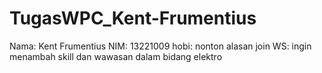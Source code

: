 # TugasWPC_Kent-Frumentius
Nama: Kent Frumentius
NIM: 13221009
hobi: nonton
alasan join WS: ingin menambah skill dan wawasan dalam bidang elektro
